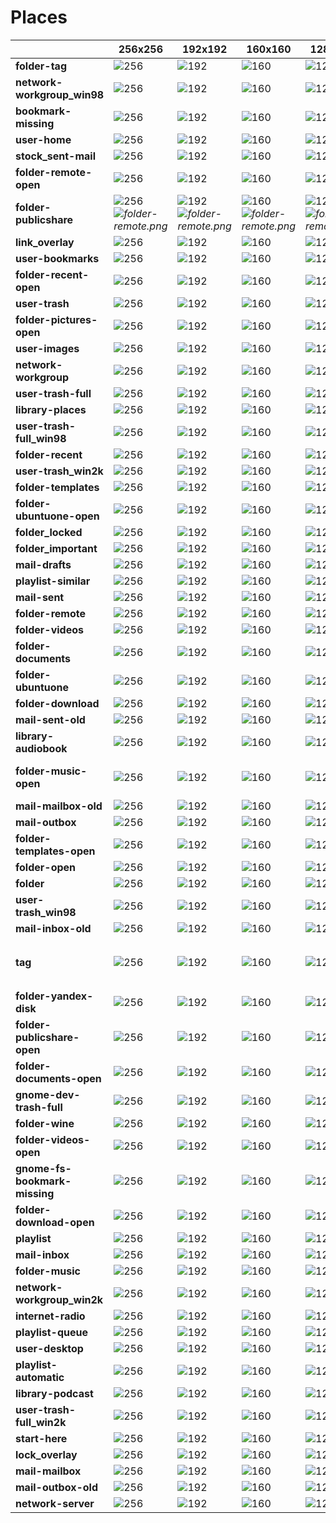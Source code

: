 # Places
| |**256x256**|**192x192**|**160x160**|**128x128**|**96x96**|**72x72**|**64x64**|**48x48**|**32x32**|**24x24**|**22x22**|**16x16**|
|-|-|-|-|-|-|-|-|-|-|-|-|-|
|**folder-tag**|![256](256/folder-tag.png)|![192](192/folder-tag.png)|![160](160/folder-tag.png)|![128](128/folder-tag.png)|![96](96/folder-tag.png)|![72](72/folder-tag.png)|![64](64/folder-tag.png)|![48](48/folder-tag.png)|![32](32/folder-tag.png)|![24](24/folder-tag.png)|![22](22/folder-tag.png)|![16](16/folder-tag.png)|
|**network-workgroup_win98**|![256](256/network-workgroup_win98.png)|![192](192/network-workgroup_win98.png)|![160](160/network-workgroup_win98.png)|![128](128/network-workgroup_win98.png)|![96](96/network-workgroup_win98.png)|![72](72/network-workgroup_win98.png)|![64](64/network-workgroup_win98.png)|![48](48/network-workgroup_win98.png)|![32](32/network-workgroup_win98.png)|![24](24/network-workgroup_win98.png)|![22](22/network-workgroup_win98.png)|![16](16/network-workgroup_win98.png)|
|**bookmark-missing**|![256](256/bookmark-missing.png)|![192](192/bookmark-missing.png)|![160](160/bookmark-missing.png)|![128](128/bookmark-missing.png)|![96](96/bookmark-missing.png)|![72](72/bookmark-missing.png)|![64](64/bookmark-missing.png)|![48](48/bookmark-missing.png)|![32](32/bookmark-missing.png)|![24](24/bookmark-missing.png)|![22](22/bookmark-missing.png)|![16](16/bookmark-missing.png)|
|**user-home**|![256](256/user-home.png)|![192](192/user-home.png)|![160](160/user-home.png)|![128](128/user-home.png)|![96](96/user-home.png)|![72](72/user-home.png)|![64](64/user-home.png)|![48](48/user-home.png)|![32](32/user-home.png)|![24](24/user-home.png)|![22](22/user-home.png)|![16](16/user-home.png)|
|**stock_sent-mail**|![256](256/stock_sent-mail.png)|![192](192/stock_sent-mail.png)|![160](160/stock_sent-mail.png)|![128](128/stock_sent-mail.png)|![96](96/stock_sent-mail.png)|![72](72/stock_sent-mail.png)|![64](64/stock_sent-mail.png)|![48](48/stock_sent-mail.png)|![32](32/stock_sent-mail.png)|![24](24/stock_sent-mail.png)|![22](22/stock_sent-mail.png)|![16](16/stock_sent-mail.png)|
|**folder-remote-open**|![256](256/folder-remote-open.png)|![192](192/folder-remote-open.png)|![160](160/folder-remote-open.png)|![128](128/folder-remote-open.png)|![96](96/folder-remote-open.png)|![72](72/folder-remote-open.png)|![64](64/folder-remote-open.png)|![48](48/folder-remote-open.png)|![32](32/folder-remote-open.png)|![24](24/folder-remote-open.png)|![22](22/folder-remote-open.png)|![16](16/folder-remote-open.png)|
|**folder-publicshare**|![256](256/folder-publicshare.png)<br>*![](../emblems/10/emblem-symbolic-link.png)folder-remote.png*|![192](192/folder-publicshare.png)<br>*![](../emblems/10/emblem-symbolic-link.png)folder-remote.png*|![160](160/folder-publicshare.png)<br>*![](../emblems/10/emblem-symbolic-link.png)folder-remote.png*|![128](128/folder-publicshare.png)<br>*![](../emblems/10/emblem-symbolic-link.png)folder-remote.png*|![96](96/folder-publicshare.png)<br>*![](../emblems/10/emblem-symbolic-link.png)folder-remote.png*|![72](72/folder-publicshare.png)<br>*![](../emblems/10/emblem-symbolic-link.png)folder-remote.png*|![64](64/folder-publicshare.png)|![48](48/folder-publicshare.png)|![32](32/folder-publicshare.png)|![24](24/folder-publicshare.png)|![22](22/folder-publicshare.png)|![16](16/folder-publicshare.png)|
|**link_overlay**|![256](256/link_overlay.png)|![192](192/link_overlay.png)|![160](160/link_overlay.png)|![128](128/link_overlay.png)|![96](96/link_overlay.png)|![72](72/link_overlay.png)|![64](64/link_overlay.png)|![48](48/link_overlay.png)|![32](32/link_overlay.png)|![24](24/link_overlay.png)|![22](22/link_overlay.png)|![16](16/link_overlay.png)|
|**user-bookmarks**|![256](256/user-bookmarks.png)|![192](192/user-bookmarks.png)|![160](160/user-bookmarks.png)|![128](128/user-bookmarks.png)|![96](96/user-bookmarks.png)|![72](72/user-bookmarks.png)|![64](64/user-bookmarks.png)|![48](48/user-bookmarks.png)|![32](32/user-bookmarks.png)|![24](24/user-bookmarks.png)|![22](22/user-bookmarks.png)|![16](16/user-bookmarks.png)|
|**folder-recent-open**|![256](256/folder-recent-open.png)|![192](192/folder-recent-open.png)|![160](160/folder-recent-open.png)|![128](128/folder-recent-open.png)|![96](96/folder-recent-open.png)|![72](72/folder-recent-open.png)|![64](64/folder-recent-open.png)|![48](48/folder-recent-open.png)|![32](32/folder-recent-open.png)|![24](24/folder-recent-open.png)|![22](22/folder-recent-open.png)|![16](16/folder-recent-open.png)|
|**user-trash**|![256](256/user-trash.png)|![192](192/user-trash.png)|![160](160/user-trash.png)|![128](128/user-trash.png)|![96](96/user-trash.png)|![72](72/user-trash.png)|![64](64/user-trash.png)|![48](48/user-trash.png)|![32](32/user-trash.png)|![24](24/user-trash.png)|![22](22/user-trash.png)|![16](16/user-trash.png)|
|**folder-pictures-open**|![256](256/folder-pictures-open.png)|![192](192/folder-pictures-open.png)|![160](160/folder-pictures-open.png)|![128](128/folder-pictures-open.png)|![96](96/folder-pictures-open.png)|![72](72/folder-pictures-open.png)|![64](64/folder-pictures-open.png)|![48](48/folder-pictures-open.png)|![32](32/folder-pictures-open.png)|![24](24/folder-pictures-open.png)|![22](22/folder-pictures-open.png)|![16](16/folder-pictures-open.png)|
|**user-images**|![256](256/user-images.png)|![192](192/user-images.png)|![160](160/user-images.png)|![128](128/user-images.png)|![96](96/user-images.png)|![72](72/user-images.png)|![64](64/user-images.png)|![48](48/user-images.png)|![32](32/user-images.png)|![24](24/user-images.png)|![22](22/user-images.png)|![16](16/user-images.png)|
|**network-workgroup**|![256](256/network-workgroup.png)|![192](192/network-workgroup.png)|![160](160/network-workgroup.png)|![128](128/network-workgroup.png)|![96](96/network-workgroup.png)|![72](72/network-workgroup.png)|![64](64/network-workgroup.png)|![48](48/network-workgroup.png)|![32](32/network-workgroup.png)|![24](24/network-workgroup.png)|![22](22/network-workgroup.png)|![16](16/network-workgroup.png)|
|**user-trash-full**|![256](256/user-trash-full.png)|![192](192/user-trash-full.png)|![160](160/user-trash-full.png)|![128](128/user-trash-full.png)|![96](96/user-trash-full.png)|![72](72/user-trash-full.png)|![64](64/user-trash-full.png)|![48](48/user-trash-full.png)|![32](32/user-trash-full.png)|![24](24/user-trash-full.png)|![22](22/user-trash-full.png)|![16](16/user-trash-full.png)|
|**library-places**|![256](256/library-places.png)|![192](192/library-places.png)|![160](160/library-places.png)|![128](128/library-places.png)|![96](96/library-places.png)|![72](72/library-places.png)|![64](64/library-places.png)|![48](48/library-places.png)|![32](32/library-places.png)|![24](24/library-places.png)|![22](22/library-places.png)|![16](16/library-places.png)|
|**user-trash-full_win98**|![256](256/user-trash-full_win98.png)|![192](192/user-trash-full_win98.png)|![160](160/user-trash-full_win98.png)|![128](128/user-trash-full_win98.png)|![96](96/user-trash-full_win98.png)|![72](72/user-trash-full_win98.png)|![64](64/user-trash-full_win98.png)|![48](48/user-trash-full_win98.png)|![32](32/user-trash-full_win98.png)|![24](24/user-trash-full_win98.png)|![22](22/user-trash-full_win98.png)|![16](16/user-trash-full_win98.png)|
|**folder-recent**|![256](256/folder-recent.png)|![192](192/folder-recent.png)|![160](160/folder-recent.png)|![128](128/folder-recent.png)|![96](96/folder-recent.png)|![72](72/folder-recent.png)|![64](64/folder-recent.png)|![48](48/folder-recent.png)|![32](32/folder-recent.png)|![24](24/folder-recent.png)|![22](22/folder-recent.png)|![16](16/folder-recent.png)|
|**user-trash_win2k**|![256](256/user-trash_win2k.png)|![192](192/user-trash_win2k.png)|![160](160/user-trash_win2k.png)|![128](128/user-trash_win2k.png)|![96](96/user-trash_win2k.png)|![72](72/user-trash_win2k.png)|![64](64/user-trash_win2k.png)|![48](48/user-trash_win2k.png)|![32](32/user-trash_win2k.png)|![24](24/user-trash_win2k.png)|![22](22/user-trash_win2k.png)|![16](16/user-trash_win2k.png)|
|**folder-templates**|![256](256/folder-templates.png)|![192](192/folder-templates.png)|![160](160/folder-templates.png)|![128](128/folder-templates.png)|![96](96/folder-templates.png)|![72](72/folder-templates.png)|![64](64/folder-templates.png)|![48](48/folder-templates.png)|![32](32/folder-templates.png)|![24](24/folder-templates.png)|![22](22/folder-templates.png)|![16](16/folder-templates.png)|
|**folder-ubuntuone-open**|![256](256/folder-ubuntuone-open.png)|![192](192/folder-ubuntuone-open.png)|![160](160/folder-ubuntuone-open.png)|![128](128/folder-ubuntuone-open.png)|![96](96/folder-ubuntuone-open.png)|![72](72/folder-ubuntuone-open.png)|![64](64/folder-ubuntuone-open.png)|![48](48/folder-ubuntuone-open.png)|![32](32/folder-ubuntuone-open.png)|![24](24/folder-ubuntuone-open.png)|![22](22/folder-ubuntuone-open.png)|![16](16/folder-ubuntuone-open.png)|
|**folder_locked**|![256](256/folder_locked.png)|![192](192/folder_locked.png)|![160](160/folder_locked.png)|![128](128/folder_locked.png)|![96](96/folder_locked.png)|![72](72/folder_locked.png)|![64](64/folder_locked.png)|![48](48/folder_locked.png)|![32](32/folder_locked.png)|![24](24/folder_locked.png)|![22](22/folder_locked.png)|![16](16/folder_locked.png)|
|**folder_important**|![256](256/folder_important.png)|![192](192/folder_important.png)|![160](160/folder_important.png)|![128](128/folder_important.png)|![96](96/folder_important.png)|![72](72/folder_important.png)|![64](64/folder_important.png)|![48](48/folder_important.png)|![32](32/folder_important.png)|![24](24/folder_important.png)|![22](22/folder_important.png)|![16](16/folder_important.png)|
|**mail-drafts**|![256](256/mail-drafts.png)|![192](192/mail-drafts.png)|![160](160/mail-drafts.png)|![128](128/mail-drafts.png)|![96](96/mail-drafts.png)|![72](72/mail-drafts.png)|![64](64/mail-drafts.png)|![48](48/mail-drafts.png)|![32](32/mail-drafts.png)|![24](24/mail-drafts.png)|![22](22/mail-drafts.png)|![16](16/mail-drafts.png)|
|**playlist-similar**|![256](256/playlist-similar.png)|![192](192/playlist-similar.png)|![160](160/playlist-similar.png)|![128](128/playlist-similar.png)|![96](96/playlist-similar.png)|![72](72/playlist-similar.png)|![64](64/playlist-similar.png)|![48](48/playlist-similar.png)|![32](32/playlist-similar.png)|![24](24/playlist-similar.png)|![22](22/playlist-similar.png)|![16](16/playlist-similar.png)|
|**mail-sent**|![256](256/mail-sent.png)|![192](192/mail-sent.png)|![160](160/mail-sent.png)|![128](128/mail-sent.png)|![96](96/mail-sent.png)|![72](72/mail-sent.png)|![64](64/mail-sent.png)|![48](48/mail-sent.png)|![32](32/mail-sent.png)|![24](24/mail-sent.png)|![22](22/mail-sent.png)|![16](16/mail-sent.png)|
|**folder-remote**|![256](256/folder-remote.png)|![192](192/folder-remote.png)|![160](160/folder-remote.png)|![128](128/folder-remote.png)|![96](96/folder-remote.png)|![72](72/folder-remote.png)|![64](64/folder-remote.png)|![48](48/folder-remote.png)|![32](32/folder-remote.png)|![24](24/folder-remote.png)|![22](22/folder-remote.png)|![16](16/folder-remote.png)|
|**folder-videos**|![256](256/folder-videos.png)|![192](192/folder-videos.png)|![160](160/folder-videos.png)|![128](128/folder-videos.png)|![96](96/folder-videos.png)|![72](72/folder-videos.png)|![64](64/folder-videos.png)|![48](48/folder-videos.png)|![32](32/folder-videos.png)|![24](24/folder-videos.png)|![22](22/folder-videos.png)|![16](16/folder-videos.png)|
|**folder-documents**|![256](256/folder-documents.png)|![192](192/folder-documents.png)|![160](160/folder-documents.png)|![128](128/folder-documents.png)|![96](96/folder-documents.png)|![72](72/folder-documents.png)|![64](64/folder-documents.png)|![48](48/folder-documents.png)|![32](32/folder-documents.png)|![24](24/folder-documents.png)|![22](22/folder-documents.png)|![16](16/folder-documents.png)|
|**folder-ubuntuone**|![256](256/folder-ubuntuone.png)|![192](192/folder-ubuntuone.png)|![160](160/folder-ubuntuone.png)|![128](128/folder-ubuntuone.png)|![96](96/folder-ubuntuone.png)|![72](72/folder-ubuntuone.png)|![64](64/folder-ubuntuone.png)|![48](48/folder-ubuntuone.png)|![32](32/folder-ubuntuone.png)|![24](24/folder-ubuntuone.png)|![22](22/folder-ubuntuone.png)|![16](16/folder-ubuntuone.png)|
|**folder-download**|![256](256/folder-download.png)|![192](192/folder-download.png)|![160](160/folder-download.png)|![128](128/folder-download.png)|![96](96/folder-download.png)|![72](72/folder-download.png)|![64](64/folder-download.png)|![48](48/folder-download.png)|![32](32/folder-download.png)|![24](24/folder-download.png)|![22](22/folder-download.png)|![16](16/folder-download.png)|
|**mail-sent-old**|![256](256/mail-sent-old.png)|![192](192/mail-sent-old.png)|![160](160/mail-sent-old.png)|![128](128/mail-sent-old.png)|![96](96/mail-sent-old.png)|![72](72/mail-sent-old.png)|![64](64/mail-sent-old.png)|![48](48/mail-sent-old.png)|![32](32/mail-sent-old.png)|![24](24/mail-sent-old.png)|![22](22/mail-sent-old.png)|![16](16/mail-sent-old.png)|
|**library-audiobook**|![256](256/library-audiobook.png)|![192](192/library-audiobook.png)|![160](160/library-audiobook.png)|![128](128/library-audiobook.png)|![96](96/library-audiobook.png)|![72](72/library-audiobook.png)|![64](64/library-audiobook.png)|![48](48/library-audiobook.png)|![32](32/library-audiobook.png)|![24](24/library-audiobook.png)|![22](22/library-audiobook.png)|![16](16/library-audiobook.png)|
|**folder-music-open**|![256](256/folder-music-open.png)|![192](192/folder-music-open.png)|![160](160/folder-music-open.png)|![128](128/folder-music-open.png)|![96](96/folder-music-open.png)|![72](72/folder-music-open.png)|![64](64/folder-music-open.png)|![48](48/folder-music-open.png)|![32](32/folder-music-open.png)|![24](24/folder-music-open.png)|![22](22/folder-music-open.png)|![16](16/folder-music-open.png)<br>*![](../emblems/10/emblem-symbolic-link.png)folder-open.png*|
|**mail-mailbox-old**|![256](256/mail-mailbox-old.png)|![192](192/mail-mailbox-old.png)|![160](160/mail-mailbox-old.png)|![128](128/mail-mailbox-old.png)|![96](96/mail-mailbox-old.png)|![72](72/mail-mailbox-old.png)|![64](64/mail-mailbox-old.png)|![48](48/mail-mailbox-old.png)|![32](32/mail-mailbox-old.png)|![24](24/mail-mailbox-old.png)|![22](22/mail-mailbox-old.png)|![16](16/mail-mailbox-old.png)|
|**mail-outbox**|![256](256/mail-outbox.png)|![192](192/mail-outbox.png)|![160](160/mail-outbox.png)|![128](128/mail-outbox.png)|![96](96/mail-outbox.png)|![72](72/mail-outbox.png)|![64](64/mail-outbox.png)|![48](48/mail-outbox.png)|![32](32/mail-outbox.png)|![24](24/mail-outbox.png)|![22](22/mail-outbox.png)|![16](16/mail-outbox.png)|
|**folder-templates-open**|![256](256/folder-templates-open.png)|![192](192/folder-templates-open.png)|![160](160/folder-templates-open.png)|![128](128/folder-templates-open.png)|![96](96/folder-templates-open.png)|![72](72/folder-templates-open.png)|![64](64/folder-templates-open.png)|![48](48/folder-templates-open.png)|![32](32/folder-templates-open.png)|![24](24/folder-templates-open.png)|![22](22/folder-templates-open.png)|![16](16/folder-templates-open.png)|
|**folder-open**|![256](256/folder-open.png)|![192](192/folder-open.png)|![160](160/folder-open.png)|![128](128/folder-open.png)|![96](96/folder-open.png)|![72](72/folder-open.png)|![64](64/folder-open.png)|![48](48/folder-open.png)|![32](32/folder-open.png)|![24](24/folder-open.png)|![22](22/folder-open.png)|![16](16/folder-open.png)|
|**folder**|![256](256/folder.png)|![192](192/folder.png)|![160](160/folder.png)|![128](128/folder.png)|![96](96/folder.png)|![72](72/folder.png)|![64](64/folder.png)|![48](48/folder.png)|![32](32/folder.png)|![24](24/folder.png)|![22](22/folder.png)|![16](16/folder.png)|
|**user-trash_win98**|![256](256/user-trash_win98.png)|![192](192/user-trash_win98.png)|![160](160/user-trash_win98.png)|![128](128/user-trash_win98.png)|![96](96/user-trash_win98.png)|![72](72/user-trash_win98.png)|![64](64/user-trash_win98.png)|![48](48/user-trash_win98.png)|![32](32/user-trash_win98.png)|![24](24/user-trash_win98.png)|![22](22/user-trash_win98.png)|![16](16/user-trash_win98.png)|
|**mail-inbox-old**|![256](256/mail-inbox-old.png)|![192](192/mail-inbox-old.png)|![160](160/mail-inbox-old.png)|![128](128/mail-inbox-old.png)|![96](96/mail-inbox-old.png)|![72](72/mail-inbox-old.png)|![64](64/mail-inbox-old.png)|![48](48/mail-inbox-old.png)|![32](32/mail-inbox-old.png)|![24](24/mail-inbox-old.png)|![22](22/mail-inbox-old.png)|![16](16/mail-inbox-old.png)|
|**tag**|![256](256/tag.png)|![192](192/tag.png)|![160](160/tag.png)|![128](128/tag.png)|![96](96/tag.png)|![72](72/tag.png)|![64](64/tag.png)|![48](48/tag.png)|![32](32/tag.png)|![24](24/tag.png)|![22](22/tag.png)<br>*![](../emblems/10/emblem-symbolic-link.png)folder-tag.png*|![16](16/tag.png)|
|**folder-yandex-disk**|![256](256/folder-yandex-disk.png)|![192](192/folder-yandex-disk.png)|![160](160/folder-yandex-disk.png)|![128](128/folder-yandex-disk.png)|![96](96/folder-yandex-disk.png)|![72](72/folder-yandex-disk.png)|![64](64/folder-yandex-disk.png)|![48](48/folder-yandex-disk.png)|![32](32/folder-yandex-disk.png)|![24](24/folder-yandex-disk.png)|![22](22/folder-yandex-disk.png)|![16](16/folder-yandex-disk.png)|
|**folder-publicshare-open**|![256](256/folder-publicshare-open.png)|![192](192/folder-publicshare-open.png)|![160](160/folder-publicshare-open.png)|![128](128/folder-publicshare-open.png)|![96](96/folder-publicshare-open.png)|![72](72/folder-publicshare-open.png)|![64](64/folder-publicshare-open.png)|![48](48/folder-publicshare-open.png)|![32](32/folder-publicshare-open.png)|![24](24/folder-publicshare-open.png)|![22](22/folder-publicshare-open.png)|![16](16/folder-publicshare-open.png)|
|**folder-documents-open**|![256](256/folder-documents-open.png)|![192](192/folder-documents-open.png)|![160](160/folder-documents-open.png)|![128](128/folder-documents-open.png)|![96](96/folder-documents-open.png)|![72](72/folder-documents-open.png)|![64](64/folder-documents-open.png)|![48](48/folder-documents-open.png)|![32](32/folder-documents-open.png)|![24](24/folder-documents-open.png)|![22](22/folder-documents-open.png)|![16](16/folder-documents-open.png)|
|**gnome-dev-trash-full**|![256](256/gnome-dev-trash-full.png)|![192](192/gnome-dev-trash-full.png)|![160](160/gnome-dev-trash-full.png)|![128](128/gnome-dev-trash-full.png)|![96](96/gnome-dev-trash-full.png)|![72](72/gnome-dev-trash-full.png)|![64](64/gnome-dev-trash-full.png)|![48](48/gnome-dev-trash-full.png)|![32](32/gnome-dev-trash-full.png)|![24](24/gnome-dev-trash-full.png)|![22](22/gnome-dev-trash-full.png)|![16](16/gnome-dev-trash-full.png)|
|**folder-wine**|![256](256/folder-wine.png)|![192](192/folder-wine.png)|![160](160/folder-wine.png)|![128](128/folder-wine.png)|![96](96/folder-wine.png)|![72](72/folder-wine.png)|![64](64/folder-wine.png)|![48](48/folder-wine.png)|![32](32/folder-wine.png)|![24](24/folder-wine.png)|![22](22/folder-wine.png)|![16](16/folder-wine.png)|
|**folder-videos-open**|![256](256/folder-videos-open.png)|![192](192/folder-videos-open.png)|![160](160/folder-videos-open.png)|![128](128/folder-videos-open.png)|![96](96/folder-videos-open.png)|![72](72/folder-videos-open.png)|![64](64/folder-videos-open.png)|![48](48/folder-videos-open.png)|![32](32/folder-videos-open.png)|![24](24/folder-videos-open.png)|![22](22/folder-videos-open.png)|![16](16/folder-videos-open.png)|
|**gnome-fs-bookmark-missing**|![256](256/gnome-fs-bookmark-missing.png)|![192](192/gnome-fs-bookmark-missing.png)|![160](160/gnome-fs-bookmark-missing.png)|![128](128/gnome-fs-bookmark-missing.png)|![96](96/gnome-fs-bookmark-missing.png)|![72](72/gnome-fs-bookmark-missing.png)|![64](64/gnome-fs-bookmark-missing.png)|![48](48/gnome-fs-bookmark-missing.png)|![32](32/gnome-fs-bookmark-missing.png)|![24](24/gnome-fs-bookmark-missing.png)|![22](22/gnome-fs-bookmark-missing.png)|![16](16/gnome-fs-bookmark-missing.png)|
|**folder-download-open**|![256](256/folder-download-open.png)|![192](192/folder-download-open.png)|![160](160/folder-download-open.png)|![128](128/folder-download-open.png)|![96](96/folder-download-open.png)|![72](72/folder-download-open.png)|![64](64/folder-download-open.png)|![48](48/folder-download-open.png)|![32](32/folder-download-open.png)|![24](24/folder-download-open.png)|![22](22/folder-download-open.png)|![16](16/folder-download-open.png)|
|**playlist**|![256](256/playlist.png)|![192](192/playlist.png)|![160](160/playlist.png)|![128](128/playlist.png)|![96](96/playlist.png)|![72](72/playlist.png)|![64](64/playlist.png)|![48](48/playlist.png)|![32](32/playlist.png)|![24](24/playlist.png)|![22](22/playlist.png)|![16](16/playlist.png)|
|**mail-inbox**|![256](256/mail-inbox.png)|![192](192/mail-inbox.png)|![160](160/mail-inbox.png)|![128](128/mail-inbox.png)|![96](96/mail-inbox.png)|![72](72/mail-inbox.png)|![64](64/mail-inbox.png)|![48](48/mail-inbox.png)|![32](32/mail-inbox.png)|![24](24/mail-inbox.png)|![22](22/mail-inbox.png)|![16](16/mail-inbox.png)|
|**folder-music**|![256](256/folder-music.png)|![192](192/folder-music.png)|![160](160/folder-music.png)|![128](128/folder-music.png)|![96](96/folder-music.png)|![72](72/folder-music.png)|![64](64/folder-music.png)|![48](48/folder-music.png)|![32](32/folder-music.png)|![24](24/folder-music.png)|![22](22/folder-music.png)|![16](16/folder-music.png)|
|**network-workgroup_win2k**|![256](256/network-workgroup_win2k.png)|![192](192/network-workgroup_win2k.png)|![160](160/network-workgroup_win2k.png)|![128](128/network-workgroup_win2k.png)|![96](96/network-workgroup_win2k.png)|![72](72/network-workgroup_win2k.png)|![64](64/network-workgroup_win2k.png)|![48](48/network-workgroup_win2k.png)|![32](32/network-workgroup_win2k.png)|![24](24/network-workgroup_win2k.png)|![22](22/network-workgroup_win2k.png)|![16](16/network-workgroup_win2k.png)|
|**internet-radio**|![256](256/internet-radio.png)|![192](192/internet-radio.png)|![160](160/internet-radio.png)|![128](128/internet-radio.png)|![96](96/internet-radio.png)|![72](72/internet-radio.png)|![64](64/internet-radio.png)|![48](48/internet-radio.png)|![32](32/internet-radio.png)|![24](24/internet-radio.png)|![22](22/internet-radio.png)|![16](16/internet-radio.png)|
|**playlist-queue**|![256](256/playlist-queue.png)|![192](192/playlist-queue.png)|![160](160/playlist-queue.png)|![128](128/playlist-queue.png)|![96](96/playlist-queue.png)|![72](72/playlist-queue.png)|![64](64/playlist-queue.png)|![48](48/playlist-queue.png)|![32](32/playlist-queue.png)|![24](24/playlist-queue.png)|![22](22/playlist-queue.png)|![16](16/playlist-queue.png)|
|**user-desktop**|![256](256/user-desktop.png)|![192](192/user-desktop.png)|![160](160/user-desktop.png)|![128](128/user-desktop.png)|![96](96/user-desktop.png)|![72](72/user-desktop.png)|![64](64/user-desktop.png)|![48](48/user-desktop.png)|![32](32/user-desktop.png)|![24](24/user-desktop.png)|![22](22/user-desktop.png)|![16](16/user-desktop.png)|
|**playlist-automatic**|![256](256/playlist-automatic.png)|![192](192/playlist-automatic.png)|![160](160/playlist-automatic.png)|![128](128/playlist-automatic.png)|![96](96/playlist-automatic.png)|![72](72/playlist-automatic.png)|![64](64/playlist-automatic.png)|![48](48/playlist-automatic.png)|![32](32/playlist-automatic.png)|![24](24/playlist-automatic.png)|![22](22/playlist-automatic.png)|![16](16/playlist-automatic.png)|
|**library-podcast**|![256](256/library-podcast.png)|![192](192/library-podcast.png)|![160](160/library-podcast.png)|![128](128/library-podcast.png)|![96](96/library-podcast.png)|![72](72/library-podcast.png)|![64](64/library-podcast.png)|![48](48/library-podcast.png)|![32](32/library-podcast.png)|![24](24/library-podcast.png)|![22](22/library-podcast.png)|![16](16/library-podcast.png)|
|**user-trash-full_win2k**|![256](256/user-trash-full_win2k.png)|![192](192/user-trash-full_win2k.png)|![160](160/user-trash-full_win2k.png)|![128](128/user-trash-full_win2k.png)|![96](96/user-trash-full_win2k.png)|![72](72/user-trash-full_win2k.png)|![64](64/user-trash-full_win2k.png)|![48](48/user-trash-full_win2k.png)|![32](32/user-trash-full_win2k.png)|![24](24/user-trash-full_win2k.png)|![22](22/user-trash-full_win2k.png)|![16](16/user-trash-full_win2k.png)|
|**start-here**|![256](256/start-here.png)|![192](192/start-here.png)|![160](160/start-here.png)|![128](128/start-here.png)|![96](96/start-here.png)|![72](72/start-here.png)|![64](64/start-here.png)|![48](48/start-here.png)|![32](32/start-here.png)|![24](24/start-here.png)|![22](22/start-here.png)|![16](16/start-here.png)|
|**lock_overlay**|![256](256/lock_overlay.png)|![192](192/lock_overlay.png)|![160](160/lock_overlay.png)|![128](128/lock_overlay.png)|![96](96/lock_overlay.png)|![72](72/lock_overlay.png)|![64](64/lock_overlay.png)|![48](48/lock_overlay.png)|![32](32/lock_overlay.png)|![24](24/lock_overlay.png)|![22](22/lock_overlay.png)|![16](16/lock_overlay.png)|
|**mail-mailbox**|![256](256/mail-mailbox.png)|![192](192/mail-mailbox.png)|![160](160/mail-mailbox.png)|![128](128/mail-mailbox.png)|![96](96/mail-mailbox.png)|![72](72/mail-mailbox.png)|![64](64/mail-mailbox.png)|![48](48/mail-mailbox.png)|![32](32/mail-mailbox.png)|![24](24/mail-mailbox.png)|![22](22/mail-mailbox.png)|![16](16/mail-mailbox.png)|
|**mail-outbox-old**|![256](256/mail-outbox-old.png)|![192](192/mail-outbox-old.png)|![160](160/mail-outbox-old.png)|![128](128/mail-outbox-old.png)|![96](96/mail-outbox-old.png)|![72](72/mail-outbox-old.png)|![64](64/mail-outbox-old.png)|![48](48/mail-outbox-old.png)|![32](32/mail-outbox-old.png)|![24](24/mail-outbox-old.png)|![22](22/mail-outbox-old.png)|![16](16/mail-outbox-old.png)|
|**network-server**|![256](256/network-server.png)|![192](192/network-server.png)|![160](160/network-server.png)|![128](128/network-server.png)|![96](96/network-server.png)|![72](72/network-server.png)|![64](64/network-server.png)|![48](48/network-server.png)|![32](32/network-server.png)|![24](24/network-server.png)|![22](22/network-server.png)|![16](16/network-server.png)|
